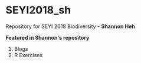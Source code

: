 # SEYI2018_sh
Repository for SEYI 2018 Biodiversity - **Shannon Heh**   

**Featured in Shannon's repository**  
1. Blogs  
2. R Exercises   


